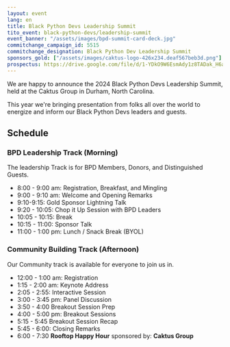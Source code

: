 ```yaml
---
layout: event
lang: en
title: Black Python Devs Leadership Summit
tito_event: black-python-devs/leadership-summit
event_banner: "/assets/images/bpd-summit-card-deck.jpg"
commitchange_campaign_id: 5515
commitchange_designation: Black Python Dev Leadership Summit
sponsors_gold: ["/assets/images/caktus-logo-426x234.deaf567beb3d.png"]
prospectus: https://drive.google.com/file/d/1-YDkO9W6EsmAdy1z8TADak_H6aIdOYsG/view?usp=drive_link
---
```


We are happy to announce the 2024 Black Python Devs Leadership Summit, held at the Caktus Group in Durham, North Carolina.

This year we're bringing presentation from folks all over the world to energize and inform our Black Python Devs leaders and guests.

## Schedule

### BPD Leadership Track (Morning)

The leadership Track is for BPD Members, Donors, and Distinguished Guests.

- 8:00 - 9:00 am: Registration, Breakfast, and Mingling
- 9:00 - 9:10 am: Welcome and Opening Remarks
- 9:10-9:15: Gold Sponsor Lightning Talk
- 9:20 - 10:05: Chop it Up Session with BPD Leaders
- 10:05 - 10:15: Break
- 10:15 - 11:00: Sponsor Talk
- 11:00 - 1:00 pm: Lunch / Snack Break (BYOL)

### Community Building Track (Afternoon)

Our Community track is available for everyone to join us in.

- 12:00 - 1:00 am: Registration
- 1:15 - 2:00 am: Keynote Address
- 2:05 - 2:55: Interactive Session
- 3:00 - 3:45 pm: Panel Discussion
- 3:50 - 4:00 Breakout Session Prep
- 4:00 - 5:00 pm: Breakout Sessions
- 5:15 - 5:45 Breakout Session Recap
- 5:45 - 6:00: Closing Remarks
- 6:00 - 7:30 **Rooftop Happy Hour** sponsored by: **Caktus Group**
